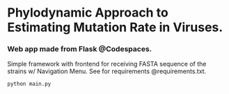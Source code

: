 <h1>Phylodynamic Approach to Estimating Mutation Rate in Viruses.</h1>


<h3>Web app made from Flask @Codespaces.</h3>
Simple framework with frontend for receiving FASTA sequence of the strains w/ Navigation Menu. See for requirements @requirements.txt.





```shell
python main.py
```
